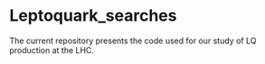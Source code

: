 # Leptoquark_searches
The current repository presents the code used for our study of LQ production at the LHC.
